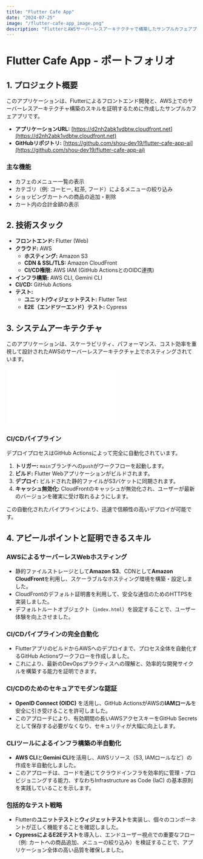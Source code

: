 ```yaml
---
title: "Flutter Cafe App"
date: "2024-07-25"
image: "/flutter-cafe-app_image.png"
description: "FlutterとAWSサーバーレスアーキテクチャで構築したサンプルカフェアプリです。"
---
```

# Flutter Cafe App - ポートフォリオ

## 1. プロジェクト概要

このアプリケーションは、Flutterによるフロントエンド開発と、AWS上でのサーバーレスアーキテクチャ構築のスキルを証明するために作成したサンプルカフェアプリです。

- **アプリケーションURL:** [https://d2nh2abk1vdbtw.cloudfront.net](https://d2nh2abk1vdbtw.cloudfront.net)
- **GitHubリポジトリ:** [https://github.com/shou-dev19/flutter-cafe-app-ai](https://github.com/shou-dev19/flutter-cafe-app-ai)

### 主な機能

- カフェのメニュー一覧の表示
- カテゴリ（例: コーヒー, 紅茶, フード）によるメニューの絞り込み
- ショッピングカートへの商品の追加・削除
- カート内の合計金額の表示

## 2. 技術スタック

- **フロントエンド:** Flutter (Web)
- **クラウド:** AWS
  - **ホスティング:** Amazon S3
  - **CDN & SSL/TLS:** Amazon CloudFront
  - **CI/CD権限:** AWS IAM (GitHub ActionsとのOIDC連携)
- **インフラ構築:** AWS CLI, Gemini CLI
- **CI/CD:** GitHub Actions
- **テスト:**
  - **ユニット/ウィジェットテスト:** Flutter Test
  - **E2E（エンドツーエンド）テスト:** Cypress

## 3. システムアーキテクチャ

このアプリケーションは、スケーラビリティ、パフォーマンス、コスト効率を重視して設計されたAWSのサーバーレスアーキテクチャ上でホスティングされています。

![AWS Architecture](./AWS_ARCHITECTURE.md)

### CI/CDパイプライン

デプロイプロセスはGitHub Actionsによって完全に自動化されています。

1.  **トリガー:** `main`ブランチへの`push`がワークフローを起動します。
2.  **ビルド:** Flutter Webアプリケーションがビルドされます。
3.  **デプロイ:** ビルドされた静的ファイルがS3バケットに同期されます。
4.  **キャッシュ無効化:** CloudFrontのキャッシュが無効化され、ユーザーが最新のバージョンを確実に受け取れるようにします。

この自動化されたパイプラインにより、迅速で信頼性の高いデプロイが可能です。

## 4. アピールポイントと証明できるスキル

### AWSによるサーバーレスWebホスティング

- 静的ファイルストレージとして**Amazon S3**、CDNとして**Amazon CloudFront**を利用し、スケーラブルなホスティング環境を構築・設定しました。
- CloudFrontのデフォルト証明書を利用して、安全な通信のためのHTTPSを実装しました。
- デフォルトルートオブジェクト（`index.html`）を設定することで、ユーザー体験を向上させました。

### CI/CDパイプラインの完全自動化

- FlutterアプリのビルドからAWSへのデプロイまで、プロセス全体を自動化するGitHub Actionsワークフローを作成しました。
- これにより、最新のDevOpsプラクティスへの理解と、効率的な開発サイクルを構築する能力を証明できます。

### CI/CDのためのセキュアでモダンな認証

- **OpenID Connect (OIDC)** を活用し、GitHub ActionsがAWSの**IAMロール**を安全に引き受けることを許可しました。
- このアプローチにより、有効期間の長いAWSアクセスキーをGitHub Secretsとして保存する必要がなくなり、セキュリティが大幅に向上します。

### CLIツールによるインフラ構築の半自動化

- **AWS CLI**と**Gemini CLI**を活用し、AWSリソース（S3, IAMロールなど）の作成を半自動化しました。
- このアプローチは、コードを通じてクラウドインフラを効率的に管理・プロビジョニングする能力、すなわちInfrastructure as Code (IaC) の基本原則を実践していることを示します。

### 包括的なテスト戦略

- Flutterの**ユニットテスト**と**ウィジェットテスト**を実装し、個々のコンポーネントが正しく機能することを確認しました。
- **CypressによるE2Eテスト**を導入し、エンドユーザー視点での重要なフロー（例: カートへの商品追加、メニューの絞り込み）を検証することで、アプリケーション全体の高い品質を確保しました。